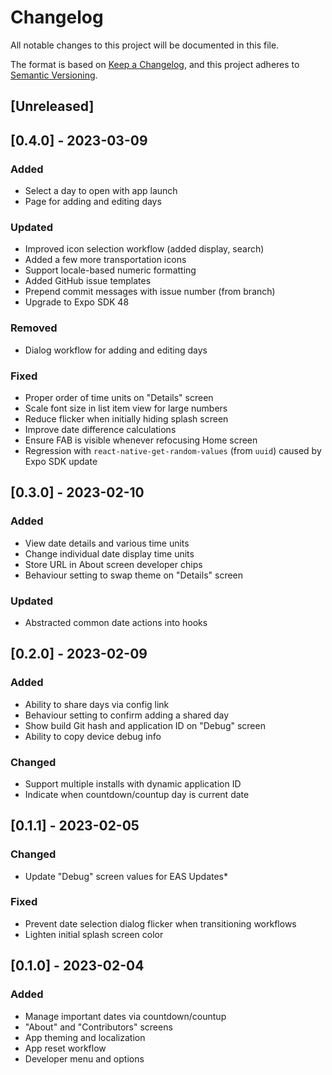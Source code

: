 # Changelog

All notable changes to this project will be documented in this file.

The format is based on [Keep a Changelog](https://keepachangelog.com/en/1.0.0/),
and this project adheres to [Semantic Versioning](https://semver.org/spec/v2.0.0.html).

## [Unreleased]

## [0.4.0] - 2023-03-09

### Added
- Select a day to open with app launch
- Page for adding and editing days

### Updated
- Improved icon selection workflow (added display, search)
- Added a few more transportation icons
- Support locale-based numeric formatting
- Added GitHub issue templates
- Prepend commit messages with issue number (from branch)
- Upgrade to Expo SDK 48

### Removed
- Dialog workflow for adding and editing days

### Fixed
- Proper order of time units on "Details" screen
- Scale font size in list item view for large numbers
- Reduce flicker when initially hiding splash screen
- Improve date difference calculations
- Ensure FAB is visible whenever refocusing Home screen
- Regression with `react-native-get-random-values` (from `uuid`) caused by Expo SDK update


## [0.3.0] - 2023-02-10

### Added
- View date details and various time units
- Change individual date display time units
- Store URL in About screen developer chips
- Behaviour setting to swap theme on "Details" screen

### Updated
- Abstracted common date actions into hooks


## [0.2.0] - 2023-02-09

### Added
- Ability to share days via config link
- Behaviour setting to confirm adding a shared day
- Show build Git hash and application ID on "Debug" screen
- Ability to copy device debug info

### Changed
- Support multiple installs with dynamic application ID
- Indicate when countdown/countup day is current date


## [0.1.1] - 2023-02-05

### Changed
- Update "Debug" screen values for EAS Updates*

### Fixed
- Prevent date selection dialog flicker when transitioning workflows
- Lighten initial splash screen color


## [0.1.0] - 2023-02-04

### Added
- Manage important dates via countdown/countup
- "About" and "Contributors" screens
- App theming and localization
- App reset workflow
- Developer menu and options
